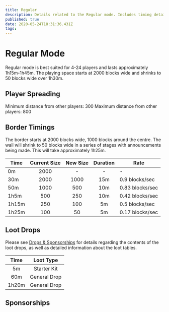 ```yaml
---
title: Regular
description: Details related to the Regular mode. Includes timing details, estimated play time and recommended about of players.
published: true
date: 2020-05-24T18:31:36.431Z
tags: 
---
```


# Regular Mode

Regular mode is best suited for 4-24 players and lasts approximately 1h15m-1h45m. The playing space starts at 2000 blocks wide and shrinks to 50 blocks wide over 1h30m.

## Player Spreading
Minimum distance from other players: 300
Maximum distance from other players: 800

## Border Timings
The border starts at 2000 blocks wide, 1000 blocks around the centre. The wall will shrink to 50 blocks wide in a series of stages with announcements being made. This will take approximately 1h25m.

Time | Current Size | New Size | Duration | Rate
--- | :---: | :---: | :---: | ---
0m | 2000 | - | - | -
30m | 2000 | 1000 | 15m | 0.9 blocks/sec
50m | 1000 | 500 | 10m | 0.83 blocks/sec
1h5m | 500 | 250 | 10m | 0.42 blocks/sec
1h15m | 250 | 100 | 5m | 0.5 blocks/sec
1h25m | 100 | 50 | 5m | 0.17 blocks/sec

## Loot Drops

Please see [Drops & Sponsorships](/docs/drops) for details regarding the contents of the loot drops, as well as detailed information about the loot tables.

Time | Loot Type
:---:|:---:
5m | Starter Kit
60m | General Drop
1h20m | General Drop

## Sponsorships